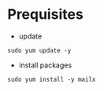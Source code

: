 # Prequisites
- update 
```
sudo yum update -y
```
- install packages
```
sudo yum install -y mailx

```
